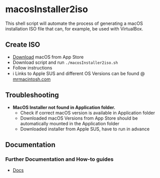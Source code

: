 # macosInstaller2iso

This shell script will automate the process of generating a macOS installation ISO file that can, for example, be used with VirtualBox.

## Create ISO
* [Download](https://apps.apple.com/us/app/macos-ventura/id1638787999) macOS from App Store
* Download script and run `./macosInstaller2iso.sh`
* Follow instructions
* :information_source: Links to Apple SUS and different OS Versions can be found @ [mrmacintosh.com](https://mrmacintosh.com/how-to-download-macos-catalina-mojave-or-high-sierra-full-installers/)
## Troubleshooting
* **MacOS Installer not found in Application folder.**
    * Check if correct macOS version is available in Application folder
    * Downloaded macOS Versions from App Store should be automatically mounted in the Application folder
    * Downloaded installer from Apple SUS, have to run in advance

## Documentation
### Further Documentation and How-to guides
* [Docs](docs/README.md)
